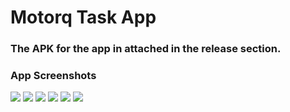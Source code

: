 # Motorq Task App

### The APK for the app in attached in the release section.

### App Screenshots
![](/assets/ss/1.jpg)
![](/assets/ss/2.jpg)
![](/assets/ss/3.jpg)
![](/assets/ss/4.jpg)
![](/assets/ss/5.jpg)
![](/assets/ss/6.jpg)
